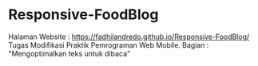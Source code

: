 # Responsive-FoodBlog
Halaman Website : https://fadhilandredo.github.io/Responsive-FoodBlog/
Tugas Modifikasi Praktik Pemrograman Web Mobile.
Bagian : "Mengoptimalkan teks untuk dibaca"
